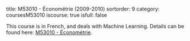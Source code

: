 title: M53010 - Économétrie (2009-2010)
sortorder: 9
category: coursesM53010
iscourse: true
isfull: false

This course is in French, and deals with Machine Learning.
Details can be found here: [M53010 - Économétrie](M53010.html).

